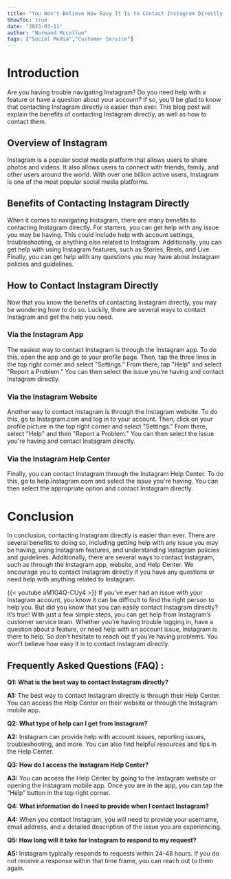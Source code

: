 ```yaml
---
title: "You Won't Believe How Easy It Is to Contact Instagram Directly!"
ShowToc: true 
date: "2023-03-11"
author: "Normand Mccollum" 
tags: ["Social Media","Customer Service"]
---
```

# Introduction 

Are you having trouble navigating Instagram? Do you need help with a feature or have a question about your account? If so, you'll be glad to know that contacting Instagram directly is easier than ever. This blog post will explain the benefits of contacting Instagram directly, as well as how to contact them.

## Overview of Instagram

Instagram is a popular social media platform that allows users to share photos and videos. It also allows users to connect with friends, family, and other users around the world. With over one billion active users, Instagram is one of the most popular social media platforms.

## Benefits of Contacting Instagram Directly

When it comes to navigating Instagram, there are many benefits to contacting Instagram directly. For starters, you can get help with any issue you may be having. This could include help with account settings, troubleshooting, or anything else related to Instagram. Additionally, you can get help with using Instagram features, such as Stories, Reels, and Live. Finally, you can get help with any questions you may have about Instagram policies and guidelines.

## How to Contact Instagram Directly

Now that you know the benefits of contacting Instagram directly, you may be wondering how to do so. Luckily, there are several ways to contact Instagram and get the help you need. 

### Via the Instagram App

The easiest way to contact Instagram is through the Instagram app. To do this, open the app and go to your profile page. Then, tap the three lines in the top right corner and select "Settings." From there, tap "Help" and select "Report a Problem." You can then select the issue you're having and contact Instagram directly.

### Via the Instagram Website

Another way to contact Instagram is through the Instagram website. To do this, go to Instagram.com and log in to your account. Then, click on your profile picture in the top right corner and select "Settings." From there, select "Help" and then "Report a Problem." You can then select the issue you're having and contact Instagram directly.

### Via the Instagram Help Center

Finally, you can contact Instagram through the Instagram Help Center. To do this, go to help.instagram.com and select the issue you're having. You can then select the appropriate option and contact Instagram directly.

# Conclusion

In conclusion, contacting Instagram directly is easier than ever. There are several benefits to doing so, including getting help with any issue you may be having, using Instagram features, and understanding Instagram policies and guidelines. Additionally, there are several ways to contact Instagram, such as through the Instagram app, website, and Help Center. We encourage you to contact Instagram directly if you have any questions or need help with anything related to Instagram.

{{< youtube aM1G4Q-CUy4 >}} 
If you’ve ever had an issue with your Instagram account, you know it can be difficult to find the right person to help you. But did you know that you can easily contact Instagram directly? It’s true! With just a few simple steps, you can get help from Instagram’s customer service team. Whether you’re having trouble logging in, have a question about a feature, or need help with an account issue, Instagram is there to help. So don’t hesitate to reach out if you’re having problems. You won’t believe how easy it is to contact Instagram directly.

## Frequently Asked Questions (FAQ) :
**Q1: What is the best way to contact Instagram directly?**

**A1:** The best way to contact Instagram directly is through their Help Center. You can access the Help Center on their website or through the Instagram mobile app.

**Q2: What type of help can I get from Instagram?**

**A2:** Instagram can provide help with account issues, reporting issues, troubleshooting, and more. You can also find helpful resources and tips in the Help Center.

**Q3: How do I access the Instagram Help Center?**

**A3:** You can access the Help Center by going to the Instagram website or opening the Instagram mobile app. Once you are in the app, you can tap the “Help” button in the top right corner.

**Q4: What information do I need to provide when I contact Instagram?**

**A4:** When you contact Instagram, you will need to provide your username, email address, and a detailed description of the issue you are experiencing.

**Q5: How long will it take for Instagram to respond to my request?**

**A5:** Instagram typically responds to requests within 24-48 hours. If you do not receive a response within that time frame, you can reach out to them again.




